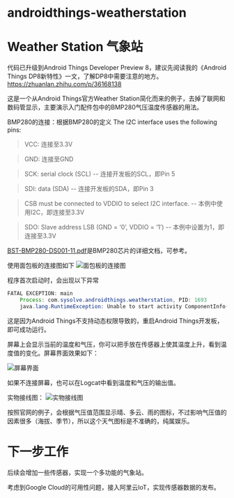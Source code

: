 # androidthings-weatherstation

Weather Station 气象站
====

代码已升级到Android Things Developer Preview 8，建议先阅读我的《Android Things DP8新特性》一文，了解DP8中需要注意的地方。
https://zhuanlan.zhihu.com/p/36168138

这是一个从Android Things官方Weather Station简化而来的例子，去掉了联网和数码管显示，主要演示入门配件包中的BMP280气压温度传感器的用法。

BMP280的连接：根据BMP280的定义
The I2C interface uses the following pins:

>VCC: 连接至3.3V

>GND: 连接至GND

>SCK: serial clock (SCL)	    -- 连接开发板的SCL，即Pin 5

>SDI: data (SDA) 			-- 连接开发板的SDA，即Pin 3

>CSB must be connected to VDDIO to select I2C interface. 	-- 本例中使用I2C，即连接至3.3V

>SDO: Slave address LSB (GND = ‘0’, VDDIO = ‘1’) 		-- 本例中设置为1，即连接至3.3V

[BST-BMP280-DS001-11.pdf](https://github.com/sysolve/androidthings-weatherstation/blob/master/BST-BMP280-DS001-11.pdf)是BMP280芯片的详细文档，可参考。

使用面包板的连接图如下
![面包板的连接图](https://github.com/sysolve/androidthings-weatherstation/blob/master/weatherstation_Sketch.png)

程序首次启动时，会出现以下异常
```Java
FATAL EXCEPTION: main
    Process: com.sysolve.androidthings.weatherstation, PID: 1693
    java.lang.RuntimeException: Unable to start activity ComponentInfo{com.sysolve.androidthings.weatherstation/com.sysolve.androidthings.weatherstation.MainActivity}: java.lang.SecurityException: Caller lacks required permission com.google.android.things.permission.MANAGE_SENSOR_DRIVERS
```

这是因为Android Things不支持动态权限导致的，重启Android Things开发板，即可成功运行。

屏幕上会显示当前的温度和气压，你可以把手放在传感器上使其温度上升，看到温度值的变化。屏幕界面效果如下：

![屏幕界面](https://github.com/sysolve/androidthings-weatherstation/blob/master/ui.png)

如果不连接屏幕，也可以在Logcat中看到温度和气压的输出值。

实物接线图：
![实物接线图](https://github.com/sysolve/androidthings-weatherstation/blob/master/photo.png)

按照官网的例子，会根据气压值范围显示晴、多云、雨的图标，不过影响气压值的因素很多（海拔、季节），所以这个天气图标是不准确的，纯属娱乐。

下一步工作
====

后续会增加一些传感器，实现一个多功能的气象站。

考虑到Google Cloud的可用性问题，接入阿里云IoT，实现传感器数据的发布。

